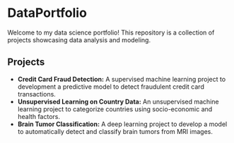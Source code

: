 # DataPortfolio

Welcome to my data science portfolio! This repository is a collection of projects showcasing data analysis and modeling.

## Projects

- **Credit Card Fraud Detection:** A supervised machine learning project to development a predictive model to detect fraudulent credit card transactions.
- **Unsupervised Learning on Country Data:** An unsupervised machine learning project to categorize countries using socio-economic and health factors.
- **Brain Tumor Classification:** A deep learning project to develop a model to automatically detect and classify brain tumors from MRI images.
